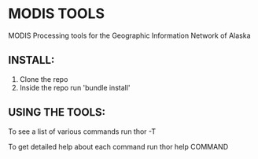 MODIS TOOLS
===========

MODIS Processing tools for the Geographic Information Network of Alaska


INSTALL:
--------

1) Clone the repo
2) Inside the repo run 'bundle install'

USING THE TOOLS:
----------------

To see a list of various commands run
    thor -T

To get detailed help about each command run
    thor help COMMAND

